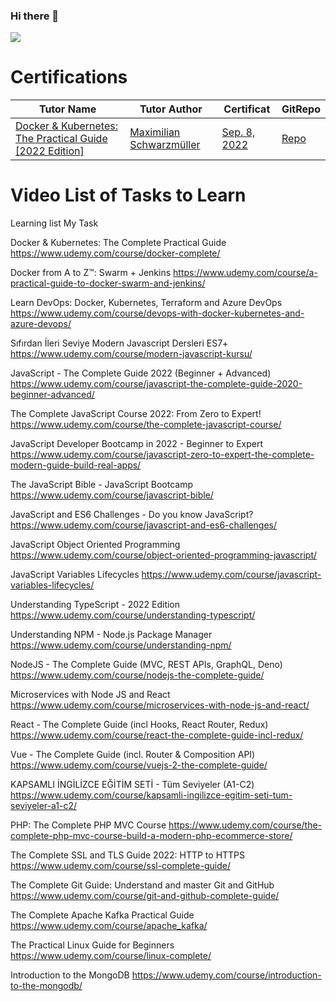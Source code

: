 ### Hi there 👋

![](https://github-readme-stats.vercel.app/api?username=rasimaghayev&theme=blueberry&show_icons=true)


# Certifications
Tutor Name | Tutor Author | Certificat | GitRepo
--- | --- | --- | --- 
[Docker & Kubernetes: The Practical Guide [2022 Edition]](https://www.udemy.com/course/docker-kubernetes-the-practical-guide/) | [Maximilian Schwarzmüller](https://www.udemy.com/user/maximilian-schwarzmuller/) | [Sep. 8, 2022](https://www.udemy.com/certificate/UC-18689b01-2be8-46cf-bced-3164a368035a/) | [Repo](https://github.com/RasimAghayev/Maximilian-Schwarzmuller-docker-kubernetes-the-practical-guide)


# Video List of Tasks to Learn

Learning list My Task 

Docker & Kubernetes: The Complete Practical Guide
https://www.udemy.com/course/docker-complete/

Docker from A to Z™: Swarm + Jenkins
https://www.udemy.com/course/a-practical-guide-to-docker-swarm-and-jenkins/

Learn DevOps: Docker, Kubernetes, Terraform and Azure DevOps
https://www.udemy.com/course/devops-with-docker-kubernetes-and-azure-devops/

Sıfırdan İleri Seviye Modern Javascript Dersleri ES7+
https://www.udemy.com/course/modern-javascript-kursu/

JavaScript - The Complete Guide 2022 (Beginner + Advanced)
https://www.udemy.com/course/javascript-the-complete-guide-2020-beginner-advanced/

The Complete JavaScript Course 2022: From Zero to Expert!
https://www.udemy.com/course/the-complete-javascript-course/

JavaScript Developer Bootcamp in 2022 - Beginner to Expert
https://www.udemy.com/course/javascript-zero-to-expert-the-complete-modern-guide-build-real-apps/

The JavaScript Bible - JavaScript Bootcamp
https://www.udemy.com/course/javascript-bible/

JavaScript and ES6 Challenges - Do you know JavaScript?
https://www.udemy.com/course/javascript-and-es6-challenges/

JavaScript Object Oriented Programming
https://www.udemy.com/course/object-oriented-programming-javascript/

JavaScript Variables Lifecycles
https://www.udemy.com/course/javascript-variables-lifecycles/

Understanding TypeScript - 2022 Edition
https://www.udemy.com/course/understanding-typescript/

Understanding NPM - Node.js Package Manager
https://www.udemy.com/course/understanding-npm/

NodeJS - The Complete Guide (MVC, REST APIs, GraphQL, Deno)
https://www.udemy.com/course/nodejs-the-complete-guide/

Microservices with Node JS and React
https://www.udemy.com/course/microservices-with-node-js-and-react/

React - The Complete Guide (incl Hooks, React Router, Redux)
https://www.udemy.com/course/react-the-complete-guide-incl-redux/

Vue - The Complete Guide (incl. Router & Composition API)
https://www.udemy.com/course/vuejs-2-the-complete-guide/


KAPSAMLI İNGİLİZCE EĞİTİM SETİ - Tüm Seviyeler (A1-C2)
https://www.udemy.com/course/kapsamli-ingilizce-egitim-seti-tum-seviyeler-a1-c2/

PHP: The Complete PHP MVC Course
https://www.udemy.com/course/the-complete-php-mvc-course-build-a-modern-php-ecommerce-store/

The Complete SSL and TLS Guide 2022: HTTP to HTTPS
https://www.udemy.com/course/ssl-complete-guide/

The Complete Git Guide: Understand and master Git and GitHub
https://www.udemy.com/course/git-and-github-complete-guide/

The Complete Apache Kafka Practical Guide
https://www.udemy.com/course/apache_kafka/


The Practical Linux Guide for Beginners
https://www.udemy.com/course/linux-complete/

Introduction to the MongoDB
https://www.udemy.com/course/introduction-to-the-mongodb/
